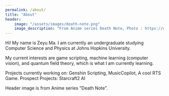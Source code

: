 ```yaml
---
permalink: /about/
title: "About"
header:
    image: "/assets/images/death-note.png" 
    image_description: "From Anime series Death Note, Photo : https://www.reddit.com/r/deathnote/comments/fdzq5k/death_note_banner_fan_art/"
---
```


Hi! My name is Zeyu Ma. I am currently an undergraduate studying Computer Science and Physics at Johns Hopkins University. 

My current interests are game scripting, machine learning (computer vision), and quantum field theory, which is what I am currently learning.

Projects currently working on: Genshin Scripting, MusicCopilot, A cool RTS Game.
Prospect Projects: Starcraft2 AI

Header image is from Anime series "Death Note".